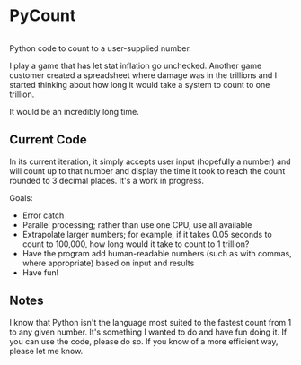 # PyCount
<p align="left">
  <a aria-label="license" href="https://github.com/primer/css/blob/main/LICENSE">
    <img src="https://img.shields.io/github/license/primer/css.svg" alt="">
  </a>
</p>

Python code to count to a user-supplied number.

I play a game that has let stat inflation go unchecked. Another game customer created a spreadsheet where damage was in the trillions and I started thinking about how long it would take a system to count to one trillion.

It would be an incredibly long time.

## Current Code

In its current iteration, it simply accepts user input (hopefully a number) and will count up to that number and display the time it took to reach the count rounded to 3 decimal places. It's a work in progress.

Goals:
- Error catch
- Parallel processing; rather than use one CPU, use all available
- Extrapolate larger numbers; for example, if it takes 0.05 seconds to count to 100,000, how long would it take to count to 1 trillion?
- Have the program add human-readable numbers (such as with commas, where appropriate) based on input and results
- Have fun!

## Notes
I know that Python isn't the language most suited to the fastest count from 1 to any given number. It's something I wanted to do and have fun doing it. If you can use the code, please do so. If you know of a more efficient way, please let me know.
